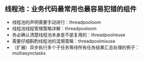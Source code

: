 ## 线程池：业务代码最常用也最容易犯错的组件

- 线程池的声明需要手动进行：threadpooloom
- 线程池线程管理策略详解：threadpooloom
- 务必确认清楚线程池本身是不是复用的：threadpoolreuse
- 需要仔细斟酌线程池的混用策略：threadpoolmixuse
- （扩展）异步执行多个子任务等待所有任务结果汇总处理的例子：multiasynctasks
